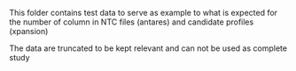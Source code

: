 This folder contains test data to serve as example to what is expected for the number of column in NTC files (antares)
and candidate profiles (xpansion)

The data are truncated to be kept relevant and can not be used as complete study